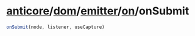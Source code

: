 # [anticore](../../../../../../#reference)/[dom](../../../#reference)/[emitter](../../#reference)/[on](../#reference)/<a name="reference">onSubmit</a>

```js
onSubmit(node, listener, useCapture)
```